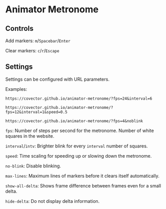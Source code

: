 # Animator Metronome

## Controls

Add markers: `m`/`Spacebar`/`Enter`

Clear markers: `c`/`r`/`Escape`

## Settings

Settings can be configured with URL parameters.

Examples:

```
https://covector.github.io/animator-metronome/?fps=24&interval=6
```

```
https://covector.github.io/animator-metronome/?fps=12&interval=1&speed=0.5
```

```
https://covector.github.io/animator-metronome/?fps=4&noblink
```

`fps`: Number of steps per second for the metronome. Number of white squares in the website.

`interval`/`intv`: Brighter blink for every `interval` number of squares.

`speed`: Time scaling for speeding up or slowing down the metronome.

`no-blink`: Disable blinking.

`max-lines`: Maximum lines of markers before it clears itself automatically.

`show-all-delta`: Shows frame difference between frames even for a small delta.

`hide-delta`: Do not display delta information.
